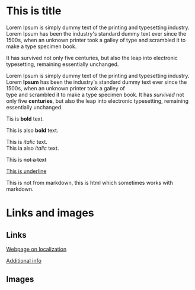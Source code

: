 <!-- Example of title -->
This is title
===========================================

<!-- Here comes the table of content -->

<!-- Example of paragraph of text with line break -->
Lorem Ipsum is simply dummy text of the printing and typesetting industry. Lorem Ipsum has been the industry's standard dummy text ever since the 1500s, when an unknown printer took a galley of type and scrambled it to make a type specimen book. 

It has survived not only five centuries, but also the leap into electronic typesetting, remaining essentially unchanged. 

Lorem Ipsum is simply dummy text of the printing and typesetting industry. Lorem **Ipsum** has been the industry's standard dummy text ever since the 1500s, when an unknown printer took a galley of  
 type and scrambled it to make a type specimen book. It has _survived_ not only five __centuries__, but also the leap into electronic typesetting, remaining essentially unchanged. 

<!-- Example of another paragraph -->

<!-- Example of bold -->

Tis is **bold** text.  

This is also __bold__  text.


<!-- Example of italic  -->

This is _italic_ text.  
This ia also *italic* text. 
<!-- strikethrough -->

This is ~~not a text~~

<!-- underlinr -->

<u>This is underline</U>

This is not from markdown, this is html which sometimes works with markdown.

<!-- Example of headers -->

# Links and images

## Links

<!-- Example of external link -->

[Webpage on localization](https://localization.pl)

<!-- Example of link to another file -->

[Additional info](reference.md)

## Images 
<!-- Example of an image -->

<!-- Example of an image with hover text -->



<!-- Example of equation or inline code -->

<!-- Example of a block of code -->

<!-- Example of code highlighting -->

<!-- Example of quote -->

<!-- Example of bullet list -->

<!-- Example of numbered list -->

<!-- Example of table -->

<!-- Paragraph after table -->